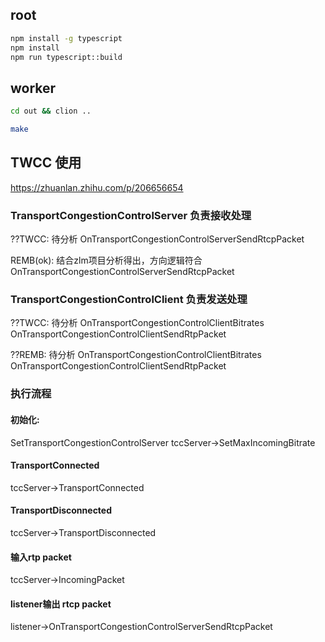 ## root

```bash
npm install -g typescript
npm install
npm run typescript::build
```


## worker
```bash
cd out && clion ..

make
```

## TWCC 使用

https://zhuanlan.zhihu.com/p/206656654

### TransportCongestionControlServer 负责接收处理

??TWCC: 待分析
OnTransportCongestionControlServerSendRtcpPacket  

REMB(ok): 结合zlm项目分析得出，方向逻辑符合
OnTransportCongestionControlServerSendRtcpPacket


### TransportCongestionControlClient 负责发送处理

??TWCC: 待分析
OnTransportCongestionControlClientBitrates
OnTransportCongestionControlClientSendRtpPacket

??REMB:  待分析
OnTransportCongestionControlClientBitrates
OnTransportCongestionControlClientSendRtpPacket

### 执行流程

#### 初始化:
SetTransportCongestionControlServer
tccServer->SetMaxIncomingBitrate

#### TransportConnected
tccServer->TransportConnected

#### TransportDisconnected
tccServer->TransportDisconnected

#### 输入rtp packet
tccServer->IncomingPacket

#### listener输出 rtcp packet
listener->OnTransportCongestionControlServerSendRtcpPacket
